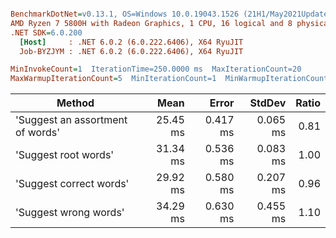 ``` ini

BenchmarkDotNet=v0.13.1, OS=Windows 10.0.19043.1526 (21H1/May2021Update)
AMD Ryzen 7 5800H with Radeon Graphics, 1 CPU, 16 logical and 8 physical cores
.NET SDK=6.0.200
  [Host]     : .NET 6.0.2 (6.0.222.6406), X64 RyuJIT
  Job-BYZJYM : .NET 6.0.2 (6.0.222.6406), X64 RyuJIT

MinInvokeCount=1  IterationTime=250.0000 ms  MaxIterationCount=20  
MaxWarmupIterationCount=5  MinIterationCount=1  MinWarmupIterationCount=1  

```
|                           Method |     Mean |    Error |   StdDev | Ratio |
|--------------------------------- |---------:|---------:|---------:|------:|
| &#39;Suggest an assortment of words&#39; | 25.45 ms | 0.417 ms | 0.065 ms |  0.81 |
|             &#39;Suggest root words&#39; | 31.34 ms | 0.536 ms | 0.083 ms |  1.00 |
|          &#39;Suggest correct words&#39; | 29.92 ms | 0.580 ms | 0.207 ms |  0.96 |
|            &#39;Suggest wrong words&#39; | 34.29 ms | 0.630 ms | 0.455 ms |  1.10 |
